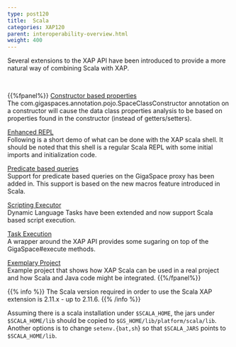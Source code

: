 ```yaml
---
type: post120
title:  Scala
categories: XAP120
parent: interoperability-overview.html
weight: 400
---
```



Several extensions to the XAP API have been introduced to provide a more natural way of combining Scala with XAP.

<br>

{{%fpanel%}}
[Constructor based properties](./scala-constructor-based-properties.html)<br>
The com.gigaspaces.annotation.pojo.SpaceClassConstructor annotation on a constructor will cause the data class properties analysis to be based on properties found in the constructor (instead of getters/setters).

[Enhanced REPL](./scala-enhanced-repl.html)<br>
Following is a short demo of what can be done with the XAP scala shell. It should be noted that this shell is a regular Scala REPL with some initial imports and initialization code.

[Predicate based queries](./scala-predicate-based-queries.html)<br>
Support for predicate based queries on the GigaSpace proxy has been added in. This support is based on the new macros feature introduced in Scala.

[Scripting Executor](./scala-scripting-executor.html)<br>
Dynamic Language Tasks have been extended and now support Scala based script execution.

[Task Execution](./scala-task-execution.html)<br>
A wrapper around the XAP API provides some sugaring on top of the GigaSpace#execute methods.

[Exemplary Project](./scala-exemplary-project.html)<br>
Example project that shows how XAP Scala can be used in a real project and how Scala and Java code might be integrated.
{{%/fpanel%}}
<br>

{{% info %}}
The Scala version required in order to use the Scala XAP extension is 2.11.x - up to 2.11.6.
{{% /info %}}

Assuming there is a scala installation under `$SCALA_HOME`, the jars under `$SCALA_HOME/lib` should be copied to `$GS_HOME/lib/platform/scala/lib`.
Another options is to change `setenv.{bat,sh`} so that `$SCALA_JARS` points to `$SCALA_HOME/lib`.
